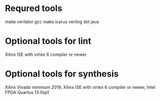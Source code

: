 # Requred tools
make
verilator
    gcc
make
icarus verilog
sbt
	java

# Optional tools for lint
Xilinx ISE with virtex 6 compiler or newer

# Optional tools for synthesis
Xilinx Vivado minimum 2019, Xilinx ISE with virtex 6 compiler or newer, Intel FPGA Quartus 13.0sp1
